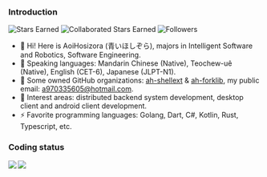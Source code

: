 ### Introduction

![Stars Earned](https://img.shields.io/github/stars/Aoi-hosizora?logo=github&label=Stars+Earned)
![Collaborated Stars Earned](https://img.shields.io/github/stars/Aoi-hosizora?logo=github&affiliations=OWNER%2CCOLLABORATOR&label=Collaborated+Stars+Earned)
![Followers](https://img.shields.io/github/followers/Aoi-hosizora?logo=github&label=Followers)

+ 👋 Hi! Here is AoiHosizora (青いほしぞら), majors in Intelligent Software and Robotics, Software Engineering.
+ 📝 Speaking languages: Mandarin Chinese (Native), Teochew-uê (Native), English (CET-6), Japanese (JLPT-N1).
+ 🏢 Some owned GitHub organizations: [ah-shellext](https://github.com/ah-shellext) & [ah-forklib](https://github.com/ah-forklib), my public email: a970335605@hotmail.com.
+ 🚀 Interest areas: distributed backend system development, desktop client and android client development.
+ ⚡ Favorite programming languages: Golang, Dart, C#, Kotlin, Rust, Typescript, etc.

### Coding status

<img align="left" src="https://github-readme-stats-aoi-hosizora.vercel.app/api?username=Aoi-hosizora&count_private=true&show_icons=true&theme=transparent&include_all_commits=true&custom_title=AoiHosizora%27s%20GitHub%20Stats&card_width=440" />
<img align="center" src="https://github-readme-stats-aoi-hosizora.vercel.app/api/top-langs?username=Aoi-hosizora&layout=compact&langs_count=8&theme=transparent&hide=Jupyter%20Notebook,JSON,Markdown,HTML,C&custom_title=Most%20Used%20Languages%20by%20AoiHosizora&card_width=310" />

<!--
<img align="left" src="https://github-readme-stats.vercel.app/api?username=Aoi-hosizora&count_private=true&show_icons=true&theme=transparent&include_all_commits=true&custom_title=AoiHosizora%27s%20GitHub%20Stats&card_width=450" />
<img align="center" src="https://github-readme-stats.vercel.app/api/top-langs?username=Aoi-hosizora&layout=compact&langs_count=8&theme=transparent&hide=Jupyter%20Notebook&custom_title=Most%20Used%20Languages%20by%20AoiHosizora&card_width=370" />
-->
